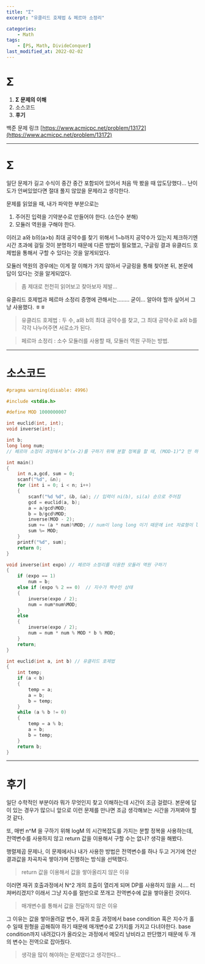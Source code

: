 ```yaml
---
title: "Σ"
excerpt: "유클리드 호제법 & 페르마 소정리"

categories:
    - Math
tags:
    - [PS, Math, DivideConquer]
last_modified_at: 2022-02-02
---
```

# Σ
1. **Σ 문제의 이해**
2. 소스코드
3. **후기**

백준 문제 링크 [https://www.acmicpc.net/problem/13172](https://www.acmicpc.net/problem/13172)


---

#  Σ

일단 문제가 길고 수식이 중간 중간 포함되어 있어서 처음 딱 봤을 때 압도당했다... 난이도가 안써있었다면 절대 풀지 않았을 문제라고 생각한다.

문제를 읽었을 때, 내가 파악한 부분으로는

1. 주어진 입력을 기약분수로 만들어야 한다. (소인수 분해)
2. 모듈러 역원을 구해야 한다.

이러고 a와 b의(a>b) 최대 공약수를 찾기 위해서 1~b까지 공약수가 있는지 체크하기엔 시간 초과에 걸릴 것이 분명하기 때문에 다른 방법이 필요했고, 구글링 결과 유클리드 호제법을 통해서 구할 수 있다는 것을 알게되었다.

모듈러 역원의 경우에는 이게 잘 이해가 가지 않아서 구글링을 통해 찾아본 뒤, 본문에 답이 있다는 것을 알게되었다.

>좀 제대로 천천히 읽어보고 찾아보자 제발...

유클리드 호제법과 페르마 소정리 증명에 관해서는........ 굳이... 알아야 할까 싶어서 그냥 사용했다. ㅎㅎ

>유클리드 호제법 : 두 수, a와 b의 최대 공약수를 찾고, 그 최대 공약수로 a와 b를 각각 나누어주면 서로소가 된다.

> 페르마 소정리 : 소수 모듈러를 사용할 때, 모듈러 역원 구하는 방법.

---

# 소스코드

```c
#pragma warning(disable: 4996)

#include <stdio.h>

#define MOD 1000000007

int euclid(int, int);
void inverse(int);

int b;
long long num;
// 페르마 소정리 과정에서 b^(x-2)를 구하기 위해 분할 정복을 할 때, (MOD-1)^2 만 하더라도 int 자료형을 넘기 때문에 long long으로 잡아줘서 overflow를 막아줘야 한다.

int main()
{
	int n,a,gcd, sum = 0;
	scanf("%d", &n);
	for (int i = 0; i < n; i++)
	{
		scanf("%d %d", &b, &a); // 입력이 ni(b), si(a) 순으로 주어짐
		gcd = euclid(a, b);
		a = a/gcd%MOD;
		b = b/gcd%MOD;
		inverse(MOD - 2);
		sum += (a * num)%MOD; // num이 long long 이기 때문에 int 자료형이 long long으로
		sum %= MOD;
	}
	printf("%d", sum);
	return 0;
}

void inverse(int expo) // 페르마 소정리를 이용한 모듈러 역원 구하기
{
	if (expo == 1)
		num = b;
	else if (expo % 2 == 0)  // 지수가 짝수인 상태
	{
		inverse(expo / 2);
		num = num*num%MOD;
	}
	else
	{
		inverse(expo / 2);
		num = num * num % MOD * b % MOD;
	}
	return;
}

int euclid(int a, int b) // 유클리드 호제법
{
	int temp;
	if (a < b)
	{
		temp = a;
		a = b;
		b = temp;
	}
	while (a % b != 0)
	{
		temp = a % b;
		a = b;
		b = temp;
	}
	return b;
}

```

---


# 후기

일단 수학적인 부분이라 뭐가 무엇인지 찾고 이해하는데 시간이 조금 걸렸다. 본문에 답이 있는 경우가 많으니 앞으로 이런 문제를 만나면 조금 생각해보는 시간을 가져봐야 할 것 같다.

또, 매번 n^M 을 구하기 위해 logM 의 시간복잡도를 가지는 분할 정복을 사용하는데, 전역변수를 사용하지 않고 return 값을 이용해서 구할 수는 없나? 생각을 해봤다.

행렬제곱 문제나, 이 문제에서나 내가 사용한 방법은 전역변수를 하나 두고 거기에 연산 결과값을 차곡차곡 쌓아가며 진행하는 방식을 선택했다.

>return 값을 이용해서 값을 쌓아올리지 않은 이유

이러면 재귀 호출과정에서 N^2 개의 호출이 열리게 되며 DP를 사용하지 않을 시.... 터져버리겠지? 이래서 그냥 지수를 절반으로 쪼개고 전역변수에 값을 쌓아올린 것이다.

>매개변수를 통해서 값을 전달하지 않은 이유

그 이유는 값을 쌓아올려갈 변수, 재귀 호출 과정에서 base condition 혹은 지수가 홀수 일때 원형을 곱해줘야 하기 때문에 매개변수로 2가지를 가지고 다녀야한다. base condition까지 내려갔다가 올라오는 과정에서 메모리 낭비라고 판단했기 때문에 두 개의 변수는 전역으로 잡아줬다.

>생각을 많이 해야하는 문제였다고 생각한다...